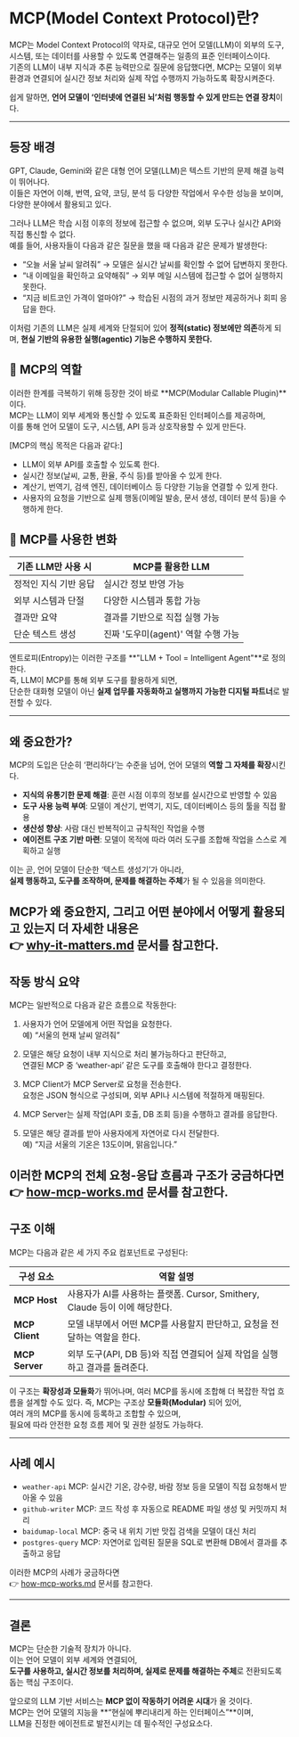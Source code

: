 # MCP(Model Context Protocol)란?

MCP는 Model Context Protocol의 약자로, 대규모 언어 모델(LLM)이 외부의 도구, 시스템, 또는 데이터를 사용할 수 있도록 연결해주는 일종의 표준 인터페이스이다.  
기존의 LLM이 내부 지식과 추론 능력만으로 질문에 응답했다면, MCP는 모델이 외부 환경과 연결되어 실시간 정보 처리와 실제 작업 수행까지 가능하도록 확장시켜준다.

쉽게 말하면, **언어 모델이 ‘인터넷에 연결된 뇌’처럼 행동할 수 있게 만드는 연결 장치**이다.

---

## 등장 배경

GPT, Claude, Gemini와 같은 대형 언어 모델(LLM)은 텍스트 기반의 문제 해결 능력이 뛰어나다.  
이들은 자연어 이해, 번역, 요약, 코딩, 분석 등 다양한 작업에서 우수한 성능을 보이며, 다양한 분야에서 활용되고 있다.

그러나 LLM은 학습 시점 이후의 정보에 접근할 수 없으며, 외부 도구나 실시간 API와 직접 통신할 수 없다.  
예를 들어, 사용자들이 다음과 같은 질문을 했을 때 다음과 같은 문제가 발생한다:

- “오늘 서울 날씨 알려줘” → 모델은 실시간 날씨를 확인할 수 없어 답변하지 못한다.  
- “내 이메일을 확인하고 요약해줘” → 외부 메일 시스템에 접근할 수 없어 실행하지 못한다.  
- “지금 비트코인 가격이 얼마야?” → 학습된 시점의 과거 정보만 제공하거나 회피 응답을 한다.

이처럼 기존의 LLM은 실제 세계와 단절되어 있어 **정적(static) 정보에만 의존**하게 되며, **현실 기반의 유용한 실행(agentic) 기능은 수행하지 못한다.**

## 🧩 MCP의 역할

이러한 한계를 극복하기 위해 등장한 것이 바로 **MCP(Modular Callable Plugin)**이다.  
MCP는 LLM이 외부 세계와 통신할 수 있도록 표준화된 인터페이스를 제공하며,  
이를 통해 언어 모델이 도구, 시스템, API 등과 상호작용할 수 있게 만든다.

[MCP의 핵심 목적은 다음과 같다:]

- LLM이 외부 API를 호출할 수 있도록 한다.  
- 실시간 정보(날씨, 교통, 환율, 주식 등)를 받아올 수 있게 한다.  
- 계산기, 번역기, 검색 엔진, 데이터베이스 등 다양한 기능을 연결할 수 있게 한다.  
- 사용자의 요청을 기반으로 실제 행동(이메일 발송, 문서 생성, 데이터 분석 등)을 수행하게 한다.

## 📌 MCP를 사용한 변화

| 기존 LLM만 사용 시 | MCP를 활용한 LLM |
|-------------------|------------------|
| 정적인 지식 기반 응답 | 실시간 정보 반영 가능 |
| 외부 시스템과 단절 | 다양한 시스템과 통합 가능 |
| 결과만 요약 | 결과를 기반으로 직접 실행 가능 |
| 단순 텍스트 생성 | 진짜 '도우미(agent)' 역할 수행 가능 |

엔트로피(Entropy)는 이러한 구조를 **"LLM + Tool = Intelligent Agent"**로 정의한다.  
즉, LLM이 MCP를 통해 외부 도구를 활용하게 되면,  
단순한 대화형 모델이 아닌 **실제 업무를 자동화하고 실행까지 가능한 디지털 파트너**로 발전할 수 있다.


---

## 왜 중요한가?

MCP의 도입은 단순히 ‘편리하다’는 수준을 넘어, 언어 모델의 **역할 그 자체를 확장**시킨다.

- **지식의 유통기한 문제 해결**: 훈련 시점 이후의 정보를 실시간으로 반영할 수 있음
- **도구 사용 능력 부여**: 모델이 계산기, 번역기, 지도, 데이터베이스 등의 툴을 직접 활용
- **생산성 향상**: 사람 대신 반복적이고 규칙적인 작업을 수행
- **에이전트 구조 기반 마련**: 모델이 목적에 따라 여러 도구를 조합해 작업을 스스로 계획하고 실행

이는 곧, 언어 모델이 단순한 ‘텍스트 생성기’가 아니라,  
**실제 행동하고, 도구를 조작하며, 문제를 해결하는 주체**가 될 수 있음을 의미한다.


MCP가 왜 중요한지, 그리고 어떤 분야에서 어떻게 활용되고 있는지 더 자세한 내용은  
👉 [why-it-matters.md](./why-it-matters.md) 문서를 참고한다.
---

## 작동 방식 요약

MCP는 일반적으로 다음과 같은 흐름으로 작동한다:

1. 사용자가 언어 모델에게 어떤 작업을 요청한다.  
   예) “서울의 현재 날씨 알려줘”

2. 모델은 해당 요청이 내부 지식으로 처리 불가능하다고 판단하고,  
   연결된 MCP 중 ‘weather-api’ 같은 도구를 호출해야 한다고 결정한다.

3. MCP Client가 MCP Server로 요청을 전송한다.  
   요청은 JSON 형식으로 구성되며, 외부 API나 시스템에 적절하게 매핑된다.

4. MCP Server는 실제 작업(API 호출, DB 조회 등)을 수행하고 결과를 응답한다.

5. 모델은 해당 결과를 받아 사용자에게 자연어로 다시 전달한다.  
   예) “지금 서울의 기온은 13도이며, 맑음입니다.”


이러한 MCP의 전체 요청-응답 흐름과 구조가 궁금하다면  
👉 [how-mcp-works.md](./how-mcp-works.md) 문서를 참고한다.
---

## 구조 이해

MCP는 다음과 같은 세 가지 주요 컴포넌트로 구성된다:

| 구성 요소       | 역할 설명 |
|----------------|-----------|
| **MCP Host**   | 사용자가 AI를 사용하는 플랫폼. Cursor, Smithery, Claude 등이 이에 해당한다. |
| **MCP Client** | 모델 내부에서 어떤 MCP를 사용할지 판단하고, 요청을 전달하는 역할을 한다. |
| **MCP Server** | 외부 도구(API, DB 등)와 직접 연결되어 실제 작업을 실행하고 결과를 돌려준다. |

이 구조는 **확장성과 모듈화**가 뛰어나며, 여러 MCP를 동시에 조합해 더 복잡한 작업 흐름을 설계할 수도 있다.
즉, MCP는 구조상 **모듈화(Modular)** 되어 있어,  
여러 개의 MCP를 동시에 등록하고 조합할 수 있으며,  
필요에 따라 안전한 요청 흐름 제어 및 권한 설정도 가능하다.


---

## 사례 예시

- `weather-api` MCP: 실시간 기온, 강수량, 바람 정보 등을 모델이 직접 요청해서 받아올 수 있음
- `github-writer` MCP: 코드 작성 후 자동으로 README 파일 생성 및 커밋까지 처리
- `baidumap-local` MCP: 중국 내 위치 기반 맛집 검색을 모델이 대신 처리
- `postgres-query` MCP: 자연어로 입력된 질문을 SQL로 변환해 DB에서 결과를 추출하고 응답

이러한 MCP의 사례가 궁금하다면  
👉 [how-mcp-works.md](./how-mcp-works.md) 문서를 참고한다.



---

## 결론

MCP는 단순한 기술적 장치가 아니다.  
이는 언어 모델이 외부 세계와 연결되어,  
**도구를 사용하고, 실시간 정보를 처리하며, 실제로 문제를 해결하는 주체**로 전환되도록 돕는 핵심 구조이다.

앞으로의 LLM 기반 서비스는 **MCP 없이 작동하기 어려운 시대**가 올 것이다.  
MCP는 언어 모델의 지능을 **“현실에 뿌리내리게 하는 인터페이스”**이며,  
LLM을 진정한 에이전트로 발전시키는 데 필수적인 구성요소다.
